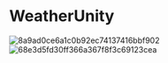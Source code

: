 # WeatherUnity

![8a9ad0ce6a1c0b92ec74137416bbf902](https://github.com/user-attachments/assets/17f1e32c-e93d-49a6-85b0-0347b69ddd2b)
![68e3d5fd30ff366a367f8f3c69123cea](https://github.com/user-attachments/assets/8742f6f4-5fd8-4c93-9677-bc838470d388)
